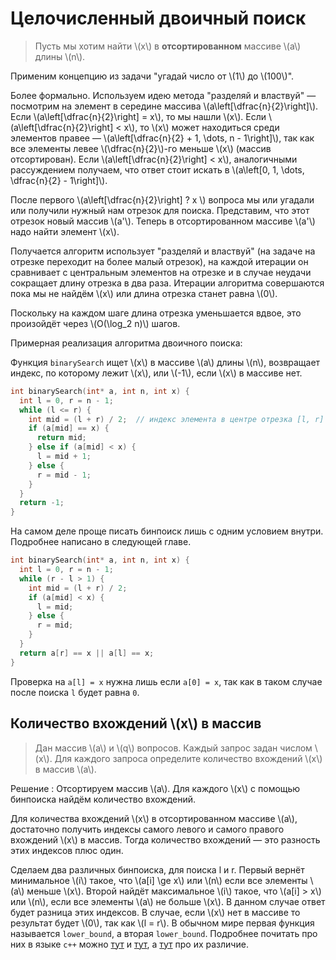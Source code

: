 # Целочисленный двоичный поиск

> Пусть мы хотим найти \\(x\\) в **отсортированном** массиве \\(a\\) длины \\(n\\).

Применим концепцию из задачи "угадай число от \\(1\\) до \\(100\\)". 

Более формально. Используем идею метода "разделяй и властвуй" &mdash; посмотрим на элемент в середине массива \\(a\left[\dfrac{n}{2}\right]\\). Если \\(a\left[\dfrac{n}{2}\right] = x\\), то мы нашли \\(x\\). Если \\(a\left[\dfrac{n}{2}\right] < x\\), то \\(x\\) может находиться среди элементов правее &mdash; \\(a\left[\dfrac{n}{2} + 1, \dots, n - 1\right]\\), так как все элементы левее \\(\dfrac{n}{2}\\)-го меньше \\(x\\) (массив отсортирован). Если \\(a\left[\dfrac{n}{2}\right] < x\\), аналогичными рассуждением получаем, что ответ стоит искать в \\(a\left[0, 1, \dots, \dfrac{n}{2} - 1\right]\\).

После первого \\(a\left[\dfrac{n}{2}\right] ? x \\) вопроса мы или угадали или получили нужный нам отрезок для поиска. Представим, что этот отрезок новый массив \\(a'\\). Теперь в отсортированном массиве \\(a'\\) надо найти элемент \\(x\\). 

Получается алгоритм использует "разделяй и властвуй" (на задаче на отрезке переходит на более малый отрезок), на каждой итерации он сравнивает с центральным элементов на отрезке и в случае неудачи сокращает длину отрезка в два раза. Итерации алгоритма совершаются пока мы не найдём \\(x\\) или длина отрезка станет равна \\(0\\). 

Поскольку на каждом шаге длина отрезка уменьшается вдвое, это произойдёт через \\(O(\log_2 n)\\) шагов.

Примерная реализация алгоритма двоичного поиска:

Функция `binarySearch` ищет \\(x\\) в массиве \\(a\\) длины \\(n\\), возвращает индекс, по которому лежит \\(x\\), или \\(-1\\), если \\(x\\) в массиве нет.

```cpp
int binarySearch(int* a, int n, int x) {
  int l = 0, r = n - 1;
  while (l <= r) {
    int mid = (l + r) / 2;  // индекс элемента в центре отрезка [l, r]
    if (a[mid] == x) {
      return mid;
    } else if (a[mid] < x) {
      l = mid + 1;
    } else {
      r = mid - 1;
    }
  }
  return -1;
}
```

На самом деле проще писать бинпоиск лишь с одним условием внутри. Подробнее написано в следующей главе.

```cpp
int binarySearch(int* a, int n, int x) {
  int l = 0, r = n - 1;
  while (r - l > 1) {
    int mid = (l + r) / 2;
    if (a[mid] < x) {
      l = mid;
    } else {
      r = mid;
    }
  }
  return a[r] == x || a[l] == x;
}
```
Проверка на `a[l] = x` нужна лишь если `a[0] = x`, так как в таком случае после поиска `l` будет равна `0`.

## Количество вхождений \\(x\\) в массив

> Дан массив \\(a\\) и \\(q\\) вопросов. Каждый запрос задан числом \\(x\\). Для каждого запроса определите количество вхождений \\(x\\) в массив \\(a\\).

Решение : Отсортируем массив \\(a\\). Для каждого \\(x\\) с помощью бинпоиска найдём количество вхождений.

Для количества вхождений \\(x\\) в отсортированном массиве \\(a\\), достаточно получить индексы самого левого и самого правого вхождений \\(x\\) в массив. Тогда количество вхождений &mdash; это разность этих индексов плюс один. 

Сделаем два различных бинпоиска, для поиска l и r. Первый вернёт минимальное \\(i\\) такое, что \\(a[i] \ge x\\) или \\(n\\) если все элементы \\(a\\) меньше \\(x\\). Второй найдёт максимальное \\(i\\) такое, что \\(a[i] > x\\) или \\(n\\), если все элементы \\(a\\) не больше \\(x\\). В данном случае ответ будет разница этих индексов. В случае, если \\(x\\) нет в массиве то результат будет \\(0\\), так как \\(l = r\\). В обычном мире первая функция называется `lower_bound`, а вторая `lower_bound`. Подробнее почитать про них в языке `c++` можно [тут](https://en.cppreference.com/w/cpp/algorithm/lower_bound) и [тут](https://en.cppreference.com/w/cpp/algorithm/upper_bound), а [тут](https://ru.stackoverflow.com/a/806147) про их различие.


